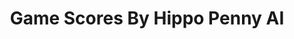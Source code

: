 ---
title: Game Scores By Hippo Penny AI
layout: scoredetail
permalink: /meta-score/ea-sports-fc-24
header:
  teaser: /assets/images/ea-sports-fc-24.jpg
  video:
    id: XhP3Xh4LMA8
    provider: youtube
---